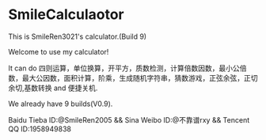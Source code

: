 # SmileCalculaotor
This is SmileRen3021's calculator.(Build 9)

Welcome to use my calculator!

It can do 四则运算，单位换算，开平方，质数检测，计算倍数因数，最小公倍数，最大公因数，面积计算，阶乘，生成随机字符串，猜数游戏，正弦余弦，正切余切,基数转换 and 便捷关机.

We already have 9 builds(V0.9).

Baidu Tieba ID:@SmileRen2005 && Sina Weibo ID:@不靠谱rxy && Tencent QQ ID:1958949838
